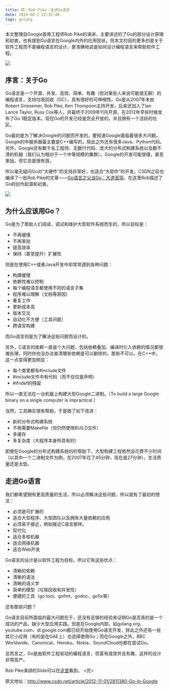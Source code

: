 ```yaml
---
title: 转：Rob Pike：走进Go语言
date: 2016-08-2 22:32:48
tags: golang
---
```

本文整理自Google首席工程师Rob Pike的演讲，主要讲述的了Go的部分设计原理和初衷，也有提到Go语言在Google内外的应用现状。<!-- more -->但本文的目的更多的是关于软件工程而不是编程语言的设计，更准确地说是如何设计编程语言来帮助软件工程。

![](http://static.oschina.net/uploads/img/201410/15150257_6HPb.jpg)

## 序言：关于Go

Go语言是一个开源、并发、高效、简单、有趣（但对某些人来说可能很无聊）的编程语言，支持垃圾回收（GC），具有很好的可伸缩性。Go是从2007年末由Robert Griesemer, Rob Pike, Ken Thompson主持开发，后来还加入了Ian Lance Taylor, Russ Cox等人，并最终于2009年11月开源，在2012年早些时候发布了Go 1稳定版本。现在Go的开发已经是完全开放的，并且拥有一个活跃的社区。

Go最初是为了解决Google的问题而开发的，要知道Google面临着很多大问题。Google的中服务器最主要是C++编写的，除此之外还有很多Java、Python代码。另外，Google还有数千名工程师、无数行代码、庞大的分布式构建系统以及数不清的机器（我们认为相对于一个中等规模的集群）。Google的开发可能很慢，甚至笨拙，但它总是很有效。

所以毫无疑问Go对“大硬件”的支持非常好，也适合“大软件”的开发。CSDN之前也编译了一批Rob Pike的文章——[Go语言之父谈Go：大道至简](http://www.csdn.net/article/2012-07-05/2807113-less-is-exponentially-more)，在这里Rob描述了Go的创作起源和初衷。

![](http://static.oschina.net/uploads/img/201410/15150257_Gt68.jpg)

## 为什么应该用Go？

Go是为了帮助人们阅读、调试和维护大型软件系统而生的，所以目标是：

* 不再缓慢
* 不再笨拙
* 提高效率
* 保持（甚至提升）扩展性

但是在使用C++或者Java开发中却常常遇到各种问题：

* 构建缓慢
* 依赖性难以控制
* 每个编程语言都使用不同的语言子集
* 程序难以理解（文档等原因）
* 重复工作
* 更新成本高
* 版本交叉
* 自动化不方便（工具问题）
* 跨语言构建

而Go语言则是为了解决这些问题而设计的。

另外，C语言的依赖一直是个大问题，包括依赖叠加、编译时引入依赖的情况都很难处理，同时你也没办法查清哪些依赖是可以删除的，那些不可以。在C++中，这一点变得更加明显：

* 每个类里都有#include文件
* #include文件中有代码（而不仅仅是声明）
* #ifndef的残留

所以一直无法在一台机器上构建大型Google二进制。（To build a large Google binary on a single computer is impractical.）

当然，工具确实很有帮助，于是做了如下改进：

* 新的分布式构建系统
* 不再需要Makefile（但仍然使用BUILD文件）
* 多缓存
* 多复杂度（大程序本身所具有的）

即使在Google的分布式构建系统的的帮助下，大型构建工程依然会花费不少时间（以其中一个二进制文件为例，在2007年花了45分钟，现在是27分钟）。生活质量还是太低。

## 走进Go语言

我们都希望拥有更高质量的生活，所以必须解决这些问题，所以就有了最初的想法：

* 必须是可扩展的
* 适合大型程序、大型团队以及拥有大量依赖的应用
* 必须易于接近，例如接近C语言那样。
* 现代化
* 适合多核机器
* 适合网络机器
* 适合Web开发

Go语言的设计是以软件工程为目标，所以它有这些优点：

* 清晰的依赖
* 清晰的语法
* 清晰的语义学
* 简单的模型（垃圾回收和并发性）
* 便捷的工具（go tool、gofmt、godoc、gofix等）

还有那些问题？

Go语言目前所面临的最大问题在于，还没有足够的经验来证明Go是否真的是一个成功的产品，缺少大型应用实践。但是在Google内部，如golang.org、youtube.com、dl.google.com都已经开始使用Go语言开发，除此之外还有一些其它小应用（有的是在GAE上）也选择使用Go；而在Google之外，BBC Worldwide、Canonical、Heroku、Nokia、SoundCloud也都在尝试Go。

总而言之，Go是由软件工程驱动的编程语言，但富有成效并且有趣，这样的设计非常高产。

Rob Pike演讲的Slide可以在[这里](http://talks.golang.org/2012/splash.slide)看到。
<完>

原文地址：http://www.csdn.net/article/2012-11-01/2811380-Go-in-Google